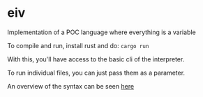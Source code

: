 # eiv
Implementation of a POC language where everything is a variable

To compile and run, install rust and do:
``cargo run``

With this, you'll have access to the basic cli of the interpreter.

To run individual files, you can just pass them as a parameter.

An overview of the syntax can be seen [here](src/tests/)
